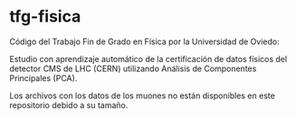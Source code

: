 # tfg-fisica
Código del Trabajo Fin de Grado en Física por la Universidad de Oviedo:

Estudio con aprendizaje automático de la certificación de datos físicos del detector CMS de LHC (CERN) utilizando Análisis de Componentes Principales (PCA).

Los archivos con los datos de los muones no están disponibles en este repositorio debido a su tamaño.
